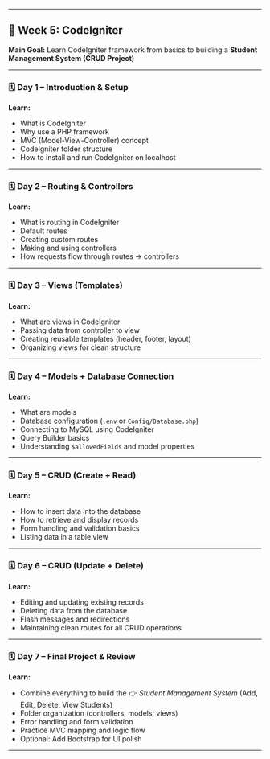 
---

## 🧭 **Week 5: CodeIgniter**

**Main Goal:**
Learn CodeIgniter framework from basics to building a **Student Management System (CRUD Project)**

---

### 🗓️ **Day 1 – Introduction & Setup**

**Learn:**

* What is CodeIgniter
* Why use a PHP framework
* MVC (Model-View-Controller) concept
* CodeIgniter folder structure
* How to install and run CodeIgniter on localhost

---

### 🗓️ **Day 2 – Routing & Controllers**

**Learn:**

* What is routing in CodeIgniter
* Default routes
* Creating custom routes
* Making and using controllers
* How requests flow through routes → controllers

---

### 🗓️ **Day 3 – Views (Templates)**

**Learn:**

* What are views in CodeIgniter
* Passing data from controller to view
* Creating reusable templates (header, footer, layout)
* Organizing views for clean structure

---

### 🗓️ **Day 4 – Models + Database Connection**

**Learn:**

* What are models
* Database configuration (`.env` or `Config/Database.php`)
* Connecting to MySQL using CodeIgniter
* Query Builder basics
* Understanding `$allowedFields` and model properties

---

### 🗓️ **Day 5 – CRUD (Create + Read)**

**Learn:**

* How to insert data into the database
* How to retrieve and display records
* Form handling and validation basics
* Listing data in a table view

---

### 🗓️ **Day 6 – CRUD (Update + Delete)**

**Learn:**

* Editing and updating existing records
* Deleting data from the database
* Flash messages and redirections
* Maintaining clean routes for all CRUD operations

---

### 🗓️ **Day 7 – Final Project & Review**

**Learn:**

* Combine everything to build the
  👉 *Student Management System* (Add, Edit, Delete, View Students)
* Folder organization (controllers, models, views)
* Error handling and form validation
* Practice MVC mapping and logic flow
* Optional: Add Bootstrap for UI polish

---

